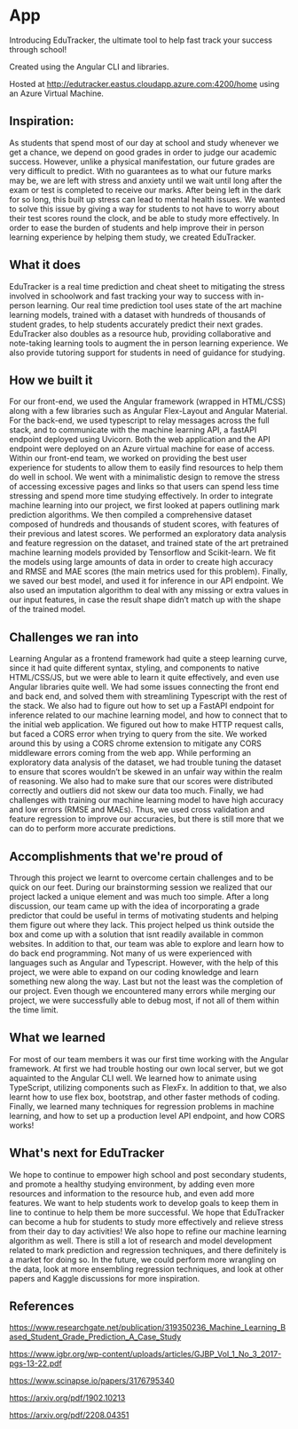 # App

Introducing EduTracker, the ultimate tool to help fast track your success through school! 

Created using the Angular CLI and libraries. 

Hosted at http://edutracker.eastus.cloudapp.azure.com:4200/home using an Azure Virtual Machine. 

## Inspiration:
As students that spend most of our day at school and study whenever we get a chance, we depend on good grades in order to judge our academic success. However, unlike a physical manifestation, our future grades are very difficult to predict. With no guarantees as to what our future marks may be, we are left with stress and anxiety until we wait until long after the exam or test is completed to receive our marks. After being left in the dark for so long, this built up stress can lead to mental health issues. We wanted to solve this issue by giving a way for students to not have to worry about their test scores round the clock, and be able to study more effectively. In order to ease the burden of students and help improve their in person learning experience by helping them study, we created EduTracker.

## What it does
EduTracker is a real time prediction and cheat sheet to mitigating the stress involved in schoolwork and fast tracking your way to success with in-person learning. Our real time prediction tool uses state of the art machine learning models, trained with a dataset with hundreds of thousands of student grades, to help students accurately predict their next grades. EduTracker also doubles as a resource hub, providing collaborative and note-taking learning tools to augment the in person learning experience. We also provide tutoring support for students in need of guidance for studying. 

## How we built it
For our front-end, we used the Angular framework (wrapped in HTML/CSS) along with a few libraries such as Angular Flex-Layout and Angular Material. For the back-end, we used typescript to relay messages across the full stack, and to communicate with the machine learning API, a fastAPI endpoint deployed using Uvicorn. Both the web application and the API endpoint were deployed on an Azure virtual machine for ease of access. 
Within our front-end team, we worked on providing the best user experience for students to allow them to easily find resources to help them do well in school. We went with a minimalistic design to remove the stress of accessing excessive pages and links so that users can spend less time stressing and spend more time studying effectively. 
In order to integrate machine learning into our project, we first looked at papers outlining mark prediction algorithms. We then compiled a comprehensive dataset composed of hundreds and thousands of student scores, with features of their previous and latest scores. We performed an exploratory data analysis and feature regression on the dataset, and trained state of the art pretrained machine learning models provided by Tensorflow and Scikit-learn. We fit the models using large amounts of data in order to create high accuracy and RMSE and MAE scores (the main metrics used for this problem). Finally, we saved our best model, and used it for inference in our API endpoint. We also used an imputation algorithm to deal with any missing or extra values in our input features, in case the result shape didn’t match up with the shape of the trained model. 

## Challenges we ran into
Learning Angular as a frontend framework had quite a steep learning curve, since it had quite different syntax, styling, and components to native HTML/CSS/JS, but we were able to learn it quite effectively, and even use Angular libraries quite well. We had some issues connecting the front end and back end, and solved them with streamlining Typescript with the rest of the stack. 
We also had to figure out how to set up a FastAPI endpoint for inference related to our machine learning model, and how to connect that to the initial web application. We figured out how to make HTTP request calls, but faced a CORS error when trying to query from the site. We worked around this by using a CORS chrome extension to mitigate any CORS middleware errors coming from the web app. While performing an exploratory data analysis of the dataset, we had trouble tuning the dataset to ensure that scores wouldn’t be skewed in an unfair way within the realm of reasoning. We also had to make sure that our scores were distributed correctly and outliers did not skew our data too much. Finally, we had challenges with training our machine learning model to have high accuracy and low errors (RMSE and MAEs). Thus, we used cross validation and feature regression to improve our accuracies, but there is still more that we can do to perform more accurate predictions. 

## Accomplishments that we're proud of
Through this project we learnt to overcome certain challenges and to be quick on our feet. During our brainstorming session we realized that our project lacked a unique element and was much too simple. After a long discussion, our team came up with the idea of incorporating a grade predictor that could be useful in terms of motivating students and helping them figure out where they lack. This project helped us think outside the box and come up with a solution that isnt readily available in common websites. In addition to that, our team was able to explore and learn how to do back end programming. Not many of us were experienced with languages such as Angular and Typescript. However, with the help of this project, we were able to expand on our coding knowledge and learn something new along the way. Last but not the least was the completion of our project. Even though we encountered many errors while merging our project, we were successfully able to debug most, if not all of them within the time limit. 

## What we learned
For most of our team members it was our first time working with the Angular framework. At first we had trouble hosting our own local server, but we got aquainted to the Angular CLI well.
We learned how to animate using TypeScript, utilizing components such as FlexFx. In addition to that, we also learnt how to use flex box, bootstrap, and other faster methods of coding. Finally, we learned many techniques for regression problems in machine learning, and how to set up a production level API endpoint, and how CORS works! 

## What's next for EduTracker
We hope to continue to empower high school and post secondary students, and promote a healthy studying environment, by adding even more resources and information to the resource hub, and even add more features. We want to help students work to develop goals to keep them in line to continue to help them be more successful. We hope that EduTracker can become a hub for students to study more effectively and relieve stress from their day to day activities! 
We also hope to refine our machine learning algorithm as well. There is still a lot of research and model development related to mark prediction and regression techniques, and there definitely is a market for doing so. In the future, we could perform more wrangling on the data, look at more ensembling regression techniques, and look at other papers and Kaggle discussions for more inspiration. 

## References

https://www.researchgate.net/publication/319350236_Machine_Learning_Based_Student_Grade_Prediction_A_Case_Study

https://www.igbr.org/wp-content/uploads/articles/GJBP_Vol_1_No_3_2017-pgs-13-22.pdf

https://www.scinapse.io/papers/3176795340

https://arxiv.org/pdf/1902.10213

https://arxiv.org/pdf/2208.04351
